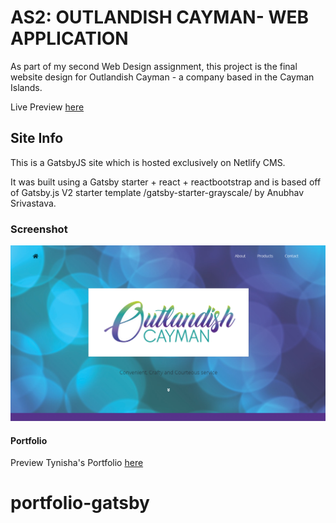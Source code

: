 # AS2: OUTLANDISH CAYMAN- WEB APPLICATION
As part of my second Web Design assignment, this project is the final website design for Outlandish Cayman - a company based in the Cayman Islands. 

Live Preview [here](https://outlandishcayman.netlify.app/)

## Site Info

This is a GatsbyJS site which is hosted exclusively on Netlify CMS.

It was built using a Gatsby starter + react + reactbootstrap and is based off of Gatsby.js V2 starter template /gatsby-starter-grayscale/ by Anubhav Srivastava. 


### Screenshot

![Screenshot](./src/assets/img/demo.png)


#### Portfolio

Preview Tynisha's Portfolio [here](https://tyebanks.github.io/)
# portfolio-gatsby
